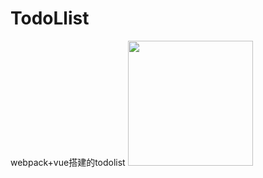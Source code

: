 # TodoLlist
webpack+vue搭建的todolist
<img width="200" height="200" src=http://chuantu.biz/t6/289/1524104004x-1404758467.jpg />
